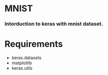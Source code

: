 # MNIST

### Intorduction to keras with mnist dataset.


# Requirements

- keras.datasets
- matplotlib
- keras.utils
